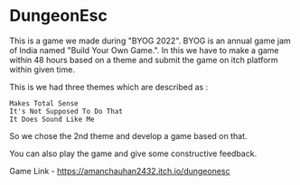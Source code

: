 # DungeonEsc

This is a game we made during "BYOG 2022". BYOG is an annual game jam of India named "Build Your Own Game.". In this we have to make a game within 48 hours based on a theme and submit the game on itch platform within given time.

This is we had three themes which are described as :

    Makes Total Sense
    It's Not Supposed To Do That
    It Does Sound Like Me

So we chose the 2nd theme and develop a game based on that.

You can also play the game and give some constructive feedback.

Game Link - https://amanchauhan2432.itch.io/dungeonesc

